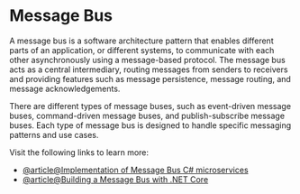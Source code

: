 # Message Bus

A message bus is a software architecture pattern that enables different parts of an application, or different systems, to communicate with each other asynchronously using a message-based protocol. The message bus acts as a central intermediary, routing messages from senders to receivers and providing features such as message persistence, message routing, and message acknowledgements.

There are different types of message buses, such as event-driven message buses, command-driven message buses, and publish-subscribe message buses. Each type of message bus is designed to handle specific messaging patterns and use cases.

Visit the following links to learn more:

- [@article@Implementation of Message Bus C# microservices](https://stackoverflow.com/questions/51330229/implementation-of-message-bus-c-sharp-microservices)
- [@article@Building a Message Bus with .NET Core](https://fatihdumanli.medium.com/build-a-message-bus-implementation-with-net-core-and-rabbitmq-9ba350b777f4)
